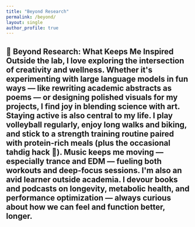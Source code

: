 ```yaml
---
title: "Beyond Research"
permalink: /beyond/
layout: single
author_profile: true
---
```


🧠 Beyond Research: What Keeps Me Inspired
Outside the lab, I love exploring the intersection of creativity and wellness. Whether it's experimenting with large language models in fun ways — like rewriting academic abstracts as poems — or designing polished visuals for my projects, I find joy in blending science with art. 
Staying active is also central to my life. I play volleyball regularly, enjoy long walks and biking, and stick to a strength training routine paired with protein-rich meals (plus the occasional tahdig hack 🍳). 
Music keeps me moving — especially trance and EDM — fueling both workouts and deep-focus sessions. 
I'm also an avid learner outside academia. I devour books and podcasts on longevity, metabolic health, and performance optimization — always curious about how we can feel and function better, longer.
---
